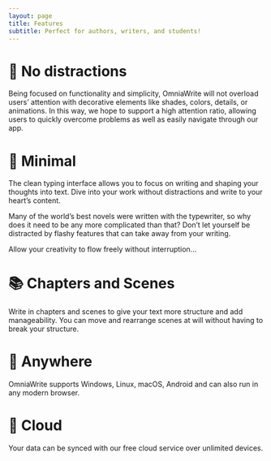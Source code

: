 ```yaml
---
layout: page
title: Features
subtitle: Perfect for authors, writers, and students!
---
```


# 🙉 No distractions
Being focused on functionality and simplicity, OmniaWrite will not overload users’ attention with decorative elements like shades, colors, details, or animations. In this way, we hope to support a high attention ratio, allowing users to quickly overcome problems as well as easily navigate through our app.

# 💭 Minimal
The clean typing interface allows you to focus on writing and shaping your thoughts into text. Dive into your work without distractions and write to your heart’s content.

Many of the world’s best novels were written with the typewriter, so why does it need to be any more complicated than that? Don’t let yourself be distracted by flashy features that can take away from your writing.

Allow your creativity to flow freely without interruption…

# 📚 Chapters and Scenes
Write in chapters and scenes to give your text more structure and add manageability. You can move and rearrange scenes at will without having to break your structure.

# 🌠 Anywhere
OmniaWrite supports Windows, Linux, macOS, Android and can also run in any modern browser.

# 📡 Cloud
Your data can be synced with our free cloud service over unlimited devices.
